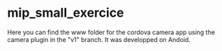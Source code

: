 # mip_small_exercice

Here you can find the www folder for the cordova camera app using the camera plugin in the "v1" branch. It was developped on Andoid. 
